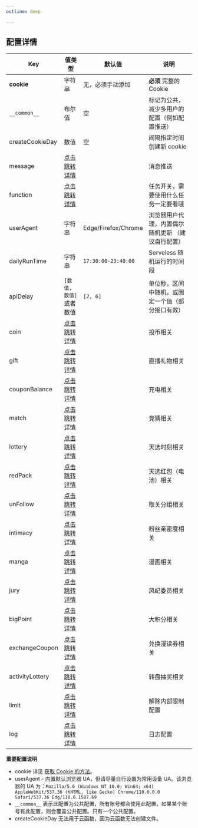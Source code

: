 ```yaml
---
outline: deep

---
```


## 配置详情

| Key             | 值类型                                                       | 默认值              | 说明                                              |
| --------------- | ------------------------------------------------------------ | ------------------- | ------------------------------------------------- |
| **cookie**      | 字符串                                                       | 无，必须手动添加    | **必须** 完整的 Cookie                            |
| `__common__`    | 布尔值                                                       | 空                  | 标记为公共，减少多用户的配置（例如配置推送）      |
| createCookieDay | 数值                                                         | 空                  | 间隔指定时间创建新 cookie                         |
| message         | [点击跳转详情](https://b.2024666.xyz/config/message.html)    |                     | 消息推送                                          |
| function        | [点击跳转详情](https://b.2024666.xyz/config/func.html)       |                     | 任务开关，需要使用什么任务一定要看哦              |
| userAgent       | 字符串                                                       | Edge/Firefox/Chrome | 浏览器用户代理，内置偶尔随机更新 （建议自行配置） |
| dailyRunTime    | 字符串                                                       | `17:30:00-23:40:00` | Serveless 随机运行的时间段                        |
| apiDelay        | `[数值, 数值]`或者数值                                       | `[2, 6]`            | 单位秒，区间中随机，或固定一个值（部分接口有效）  |
| coin            | [点击跳转详情](https://b.2024666.xyz/config/func.html#投币)  |                     | 投币相关                                          |
| gift            | [点击跳转详情](https://b.2024666.xyz/config/func.html#直播间礼物) |                     | 直播礼物相关                                      |
| couponBalance   | [点击跳转详情](https://b.2024666.xyz/config/func.html#使用-b-币券) |                     | 充电相关                                          |
| match           | [点击跳转详情](https://b.2024666.xyz/config/func.html#竞猜)  |                     | 竞猜相关                                          |
| lottery         | [点击跳转详情](https://b.2024666.xyz/config/func.html#天选时刻) |                     | 天选时刻相关                                      |
| redPack         | [点击跳转详情](https://b.2024666.xyz/config/func.html#天选红包) |                     | 天选红包（电池）相关                              |
| unFollow        | [点击跳转详情](https://b.2024666.xyz/config/func.html#取关分组) |                     | 取关分组相关                                      |
| intimacy        | [点击跳转详情](https://b.2024666.xyz/config/func.html#粉丝亲密度) |                     | 粉丝亲密度相关                                    |
| manga           | [点击跳转详情](https://b.2024666.xyz/config/func.html#漫画任务) |                     | 漫画相关                                          |
| jury            | [点击跳转详情](https://b.2024666.xyz/config/func.html#风纪委员) |                     | 风纪委员相关                                      |
| bigPoint        | [点击跳转详情](https://b.2024666.xyz/config/func.html#大积分) |                     | 大积分相关                                        |
| exchangeCoupon  | [点击跳转详情](https://b.2024666.xyz/config/func.html#兑换漫读券) |                     | 兑换漫读券相关                                    |
| activityLottery | [点击跳转详情](https://b.2024666.xyz/config/func.html#转盘抽奖) |                     | 转盘抽奖相关                                      |
| limit           | [点击跳转详情](https://b.2024666.xyz/config/account.html#解除限制) |                     | 解除内部限制配置                                  |
| log             | [点击跳转详情](https://b.2024666.xyz/config/logger.html)     |                     | 日志配置                                          |

**重要配置说明**

- cookie 详见 [获取 Cookie 的方法](https://b.2024666.xyz/config/get_value.html)。
- userAgent - 内置默认浏览器 UA，但请尽量自行设置为常用设备 UA。该浏览器的 UA 为：`Mozilla/5.0 (Windows NT 10.0; Win64; x64) AppleWebKit/537.36 (KHTML, like Gecko) Chrome/110.0.0.0 Safari/537.36 Edg/110.0.1587.69`
- `__common__` 表示此配置为公共配置，所有账号都会使用此配置，如果某个账号有此配置，则会覆盖公共配置。只有一个公共配置。
- createCookieDay 无法用于云函数，因为云函数无法创建文件。